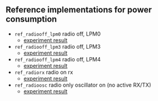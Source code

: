 ## Reference implementations for power consumption ##

- `ref_radiooff_lpm0` radio off, LPM0
	- [experiment result](http://wsn-testbed.it.uu.se:3000/dashboard/db/overview-of-the-20-nodes?from=1487256340000&to=1487256410000)
- `ref_radiooff_lpm3` radio off, LPM3
	- [experiment result](http://wsn-testbed.it.uu.se:3000/dashboard/db/overview-of-the-20-nodes?from=1487256510000&to=1487256590000)
- `ref_radiooff_lpm4`  radio off, LPM4
	- [experiment result](http://wsn-testbed.it.uu.se:3000/dashboard/db/overview-of-the-20-nodes?from=1487256650000&to=1487256730000)
- `ref_radiorx` radio on rx
	- [experiment result](http://wsn-testbed.it.uu.se:3000/dashboard/db/overview-of-the-20-nodes?from=1487256830000&to=1487256900000)
- `ref_radioosc` radio only oscillator on (no active RX/TX)
	- [experiment result](http://wsn-testbed.it.uu.se:3000/dashboard/db/overview-of-the-20-nodes?from=1487256945000&to=1487257020000)